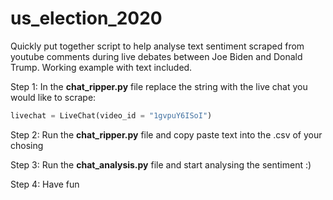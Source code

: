 # us_election_2020
Quickly put together script to help analyse text sentiment scraped from youtube comments during live debates between Joe Biden and Donald Trump. Working example with text included.



Step 1: In the **chat_ripper.py** file replace the string with the live chat you would like to scrape:
```python
livechat = LiveChat(video_id = "1gvpuY6ISoI")
```

Step 2: Run the **chat_ripper.py** file and copy paste text into the .csv of your chosing

Step 3: Run the **chat_analysis.py** file and start analysing the sentiment :)

Step 4: Have fun
